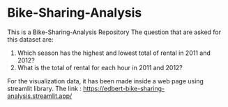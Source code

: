 # Bike-Sharing-Analysis
This is a Bike-Sharing-Analysis Repository
The question that are asked for this dataset are:
1. Which season has the highest and lowest total of rental in 2011 and 2012?
2. What is the total of rental for each hour in 2011 and 2012?

For the visualization data, it has been made inside a web page using streamlit library.
The link : https://edbert-bike-sharing-analysis.streamlit.app/
